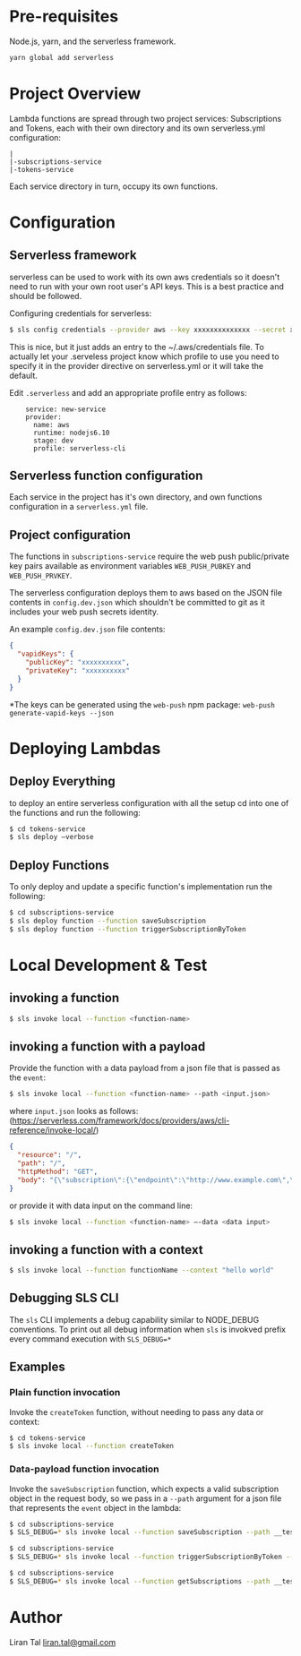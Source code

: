 # Pre-requisites

Node.js, yarn, and the serverless framework.

```bash
yarn global add serverless
```

# Project Overview

Lambda functions are spread through two project services: Subscriptions and Tokens, each with their own directory and its own serverless.yml configuration:

```
|
|-subscriptions-service
|-tokens-service
```

Each service directory in turn, occupy its own functions.

# Configuration

## Serverless framework

serverless can be used to work with its own aws credentials so it doesn't need to run with your own root user's API keys.
This is a best practice and should be followed.

Configuring credentials for serverless:

```bash
$ sls config credentials --provider aws --key xxxxxxxxxxxxxx --secret xxxxxxxxxxxxxx --profile serverless-cli
```

This is nice, but it just adds an entry to the ~/.aws/credentials file. To actually let your .serveless project know which profile to use you need to specify it in the provider directive on serverless.yml or it will take the default.

Edit `.serverless` and add an appropriate profile entry as follows:

```
	service: new-service
	provider:
	  name: aws
	  runtime: nodejs6.10
	  stage: dev
	  profile: serverless-cli
```

## Serverless function configuration

Each service in the project has it's own directory, and own functions configuration in a `serverless.yml` file.

## Project configuration

The functions in `subscriptions-service` require the web push public/private key pairs available as environment variables `WEB_PUSH_PUBKEY` and `WEB_PUSH_PRVKEY`.

The serverless configuration deploys them to aws based on the JSON file contents in `config.dev.json` which shouldn't be committed to git as it includes your web push secrets identity.

An example `config.dev.json` file contents:

```json
{
  "vapidKeys": {
    "publicKey": "xxxxxxxxxx",
    "privateKey": "xxxxxxxxxx"
  }
}
```

*The keys can be generated using the `web-push` npm package: `web-push generate-vapid-keys --json`


# Deploying Lambdas

## Deploy Everything

to deploy an entire serverless configuration with all the setup cd into one of the functions and run the following:

```bash
$ cd tokens-service
$ sls deploy —verbose
```

## Deploy Functions

To only deploy and update a specific function's implementation run the following:

```bash
$ cd subscriptions-service
$ sls deploy function --function saveSubscription
$ sls deploy function --function triggerSubscriptionByToken
```

# Local Development & Test

## invoking a function

```bash
$ sls invoke local --function <function-name>
```

## invoking a function with a payload

Provide the function with a data payload from a json file that is passed as the `event`:

```bash
$ sls invoke local --function <function-name> --path <input.json>
```

where `input.json` looks as follows: (https://serverless.com/framework/docs/providers/aws/cli-reference/invoke-local/)

```json
{
  "resource": "/",
  "path": "/",
  "httpMethod": "GET",
  "body": "{\"subscription\":{\"endpoint\":\"http://www.example.com\",\"auth_keys\":\"123\"},\"token\":\"abc-def\"}"
}
```

or provide it with data input on the command line:

```bash
$ sls invoke local --function <function-name> —-data <data input>
```

## invoking a function with a context

```bash
$ sls invoke local --function functionName --context "hello world"
```

## Debugging SLS CLI

The `sls` CLI implements a debug capability similar to NODE_DEBUG conventions.
To print out all debug information when `sls` is invokved prefix every command execution with `SLS_DEBUG=*`


## Examples

### Plain function invocation

Invoke the `createToken` function, without needing to pass any data or context:

```bash
$ cd tokens-service
$ sls invoke local --function createToken
```

### Data-payload function invocation

Invoke the `saveSubscription` function, which expects a valid subscription object in the request body, so we pass in a `--path` argument for a json file that represents the `event` object in the lambda:

```bash
$ cd subscriptions-service
$ SLS_DEBUG=* sls invoke local --function saveSubscription --path __tests__/__fixtures__/saveSubscriptionData.json
```

```bash
$ cd subscriptions-service
$ SLS_DEBUG=* sls invoke local --function triggerSubscriptionByToken --path __tests__/__fixtures__/triggerNotificationData.json
```

```bash
$ cd subscriptions-service
$ SLS_DEBUG=* sls invoke local --function getSubscriptions --path __tests__/__fixtures__/getSubscriptionsByToken.json
```



# Author
Liran Tal <liran.tal@gmail.com>